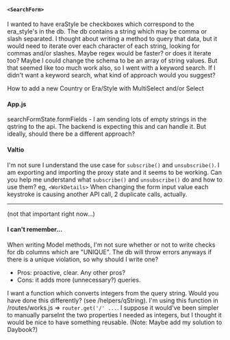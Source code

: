#### `<SearchForm>` 
I wanted to have eraStyle be checkboxes which correspond to the era_style's in the db. The db contains a string which may be comma or slash separated. I thought about writing a method to query that data, but it would need to iterate over each character of each string, looking for commas and/or slashes. Maybe regex would be faster? or does it iterate too? Maybe I could change the schema to be an array of string values. But that seemed like too much work also, so I went with a keyword search. If I didn't want a keyword search, what kind of approach would you suggest?

How to add a new Country or Era/Style with MultiSelect and/or Select

#### App.js
searchFormState.formFields - I am sending lots of empty strings in the qstring to the api. The backend is expecting this and can handle it. But ideally, should there be a different approach?

#### Valtio
I'm not sure I understand the use case for `subscribe()` and `unsubscribe()`. 
I am exporting and importing the proxy state and it seems to be working. Can you help me understand what `subscribe()` and `unsubscribe()` do and how to use them?
eg, `<WorkDetails>` When changing the form input value each keystroke is causing another API call, 2 duplicate calls, actually.

---

(not that important right now...)
#### I can't remember...
When writing Model methods, I'm not sure whether or not to write checks for db columns which are "UNIQUE". The db will throw errors anyways if there is a unique violation, so why should I write one?
- Pros: proactive, clear. Any other pros?
- Cons: it adds more (unnecessary?) queries. 

I want a function which converts integers from the query string. Would you have done this differently? (see /helpers/qString). 
I'm using this function in /routes/works.js => `router.get('/' ...`. 
I suppose it would've been simpler to manually parseInt the two properties I needed as integers, but I thought it would be nice to have something reusable.
(Note: Maybe add my solution to Daybook?)
